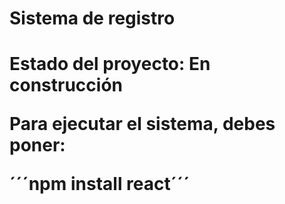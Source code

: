 <h1> Sistema de registro <h1>

Estado del proyecto: En construcción

Para ejecutar el sistema, debes poner:

  ´´´npm install react´´´
